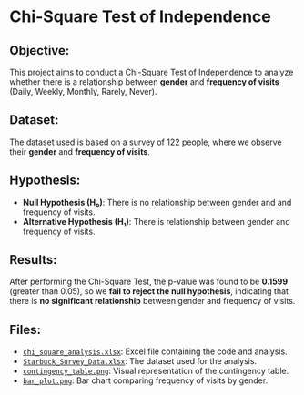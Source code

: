 # Chi-Square Test of Independence

## Objective:
This project aims to conduct a Chi-Square Test of Independence to analyze whether there is a relationship between **gender** and **frequency of visits** (Daily, Weekly, Monthly, Rarely, Never).

## Dataset:
The dataset used is based on a survey of 122 people, where we observe their **gender** and **frequency of visits**.

## Hypothesis:
- **Null Hypothesis (H₀)**: There is no relationship between gender and and frequency of visits.
- **Alternative Hypothesis (H₁)**: There is relationship between gender and frequency of visits.

## Results:
After performing the Chi-Square Test, the p-value was found to be **0.1599** (greater than 0.05), so we **fail to reject the null hypothesis**, indicating that there is **no significant relationship** between gender and frequency of visits.

## Files:
- [`chi_square_analysis.xlsx`](https://github.com/marcusasar/Chi-Square-Test-Poject/blob/786d56cd99037b78d79b45dbbc50beee5ab64104/Chi_Square_Analysis/chi_square_analysis.xlsx): Excel file containing the code and analysis.
- [`Starbuck_Survey_Data.xlsx`](https://github.com/marcusasar/Chi-Square-Test-Poject/tree/6f1ec69d4a65318d791321ed405e8506f8257ce2/Data): The dataset used for the analysis.
- [`contingency_table.png`](https://github.com/marcusasar/Chi-Square-Test-Poject/blob/adbe7f14956373125e90737f107888b08ab23193/Contegency_table.png): Visual representation of the contingency table.
- [`bar_plot.png`](https://github.com/marcusasar/Chi-Square-Test-Poject/blob/0b96f89e0d483470db069d2a723b30bf9ad39f94/Bar_Plot/bar_plot.png): Bar chart comparing frequency of visits by gender.
